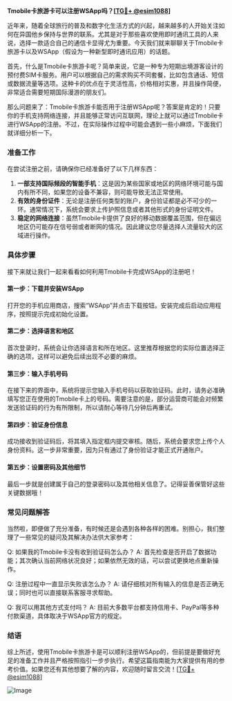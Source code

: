**Tmobile卡旅游卡可以注册WSApp吗？[[TG💪+ @esim1088](https://t.me/s/esim1088)]**

近年来，随着全球旅行的普及和数字化生活方式的兴起，越来越多的人开始关注如何在异国他乡保持与世界的联系。尤其是对于那些喜欢使用即时通讯工具的人来说，选择一款适合自己的通信卡显得尤为重要。今天我们就来聊聊关于Tmobile卡旅游卡以及WSApp（假设为一种新型即时通讯应用）的话题。

首先，什么是Tmobile卡旅游卡呢？简单来说，它是一种专为短期出境游客设计的预付费SIM卡服务。用户可以根据自己的需求购买不同套餐，比如包含通话、短信或数据流量等选项。这种卡的优点在于灵活性高，价格相对实惠，并且操作简便，非常适合需要短期国际漫游的朋友们。

那么问题来了：Tmobile卡旅游卡能否用于注册WSApp呢？答案是肯定的！只要你的手机支持网络连接，并且能够正常访问互联网，理论上就可以通过Tmobile卡进行WSApp的注册。不过，在实际操作过程中可能会遇到一些小麻烦，下面我们就详细分析一下。

### **准备工作**
在尝试注册之前，请确保你已经准备好了以下几样东西：
1. **一部支持国际频段的智能手机**：这是因为某些国家或地区的网络环境可能与国内有所不同，如果您的设备不兼容，则可能导致无法正常使用。
2. **有效的身份证件**：无论是注册任何类型的账户，身份验证都是必不可少的一环。通常情况下，系统会要求上传护照信息或者其他形式的身份证明文件。
3. **稳定的网络连接**：虽然Tmobile卡提供了良好的移动数据覆盖范围，但在偏远地区仍可能存在信号弱或者断网的情况。因此建议您尽量选择人流量较大的区域进行操作。

### **具体步骤**
接下来就让我们一起来看看如何利用Tmobile卡完成WSApp的注册吧！

#### **第一步：下载并安装WSApp**
打开您的手机应用商店，搜索“WSApp”并点击下载按钮。安装完成后启动应用程序，按照提示完成初始化设置。

#### **第二步：选择语言和地区**
首次登录时，系统会让你选择语言和所在地区。这里推荐根据您的实际位置选择正确的选项，这样可以避免后续出现不必要的麻烦。

#### **第三步：输入手机号码**
在接下来的界面中，系统将提示您输入手机号码以获取验证码。此时，请务必准确填写您正在使用的Tmobile卡上的号码。需要注意的是，部分运营商可能会对频繁发送验证码的行为有所限制，所以请耐心等待几分钟后再重试。

#### **第四步：验证身份信息**
成功接收到验证码后，将其填入指定框内提交审核。随后，系统会要求您上传个人身份资料。这一步非常重要，因为只有通过了身份验证才能正式开通账户。

#### **第五步：设置密码及其他细节**
最后一步就是创建属于自己的登录密码以及其他相关信息了。记得妥善保管好这些关键数据哦！

### **常见问题解答**
当然啦，即便做了充分准备，有时候还是会遇到各种各样的困难。别担心，我们整理了一些常见的疑问及其解决办法供大家参考：

Q: 如果我的Tmobile卡没有收到验证码怎么办？
A: 首先检查是否开启了数据功能；其次确认当前网络状况良好；如果依然无效的话，可以尝试更换地点重新操作。

Q: 注册过程中一直显示失败该怎么办？
A: 请仔细核对所有输入的信息是否正确无误；同时也可以直接联系客服寻求帮助。

Q: 我可以用其他方式支付吗？
A: 目前大多数平台都支持信用卡、PayPal等多种付款渠道，具体取决于WSApp官方的规定。

### **结语**
综上所述，使用Tmobile卡旅游卡是可以顺利注册WSApp的，但前提是要做好充足的准备工作并且严格按照指引一步步执行。希望这篇指南能为大家提供有用的参考价值。如果您还有其他想要了解的内容，欢迎随时留言交流！[[TG💪+ @esim1088](https://t.me/s/esim1088)] 

![Image](https://i.postimg.cc/4NQfJmqS/Snipaste-2025-05-13-00-14-12.png)